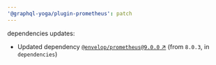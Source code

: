 ```yaml
---
'@graphql-yoga/plugin-prometheus': patch
---
```

dependencies updates:
  - Updated dependency [`@envelop/prometheus@9.0.0`
    ↗︎](https://www.npmjs.com/package/@envelop/prometheus/v/9.0.0) (from `8.0.3`, in `dependencies`)
